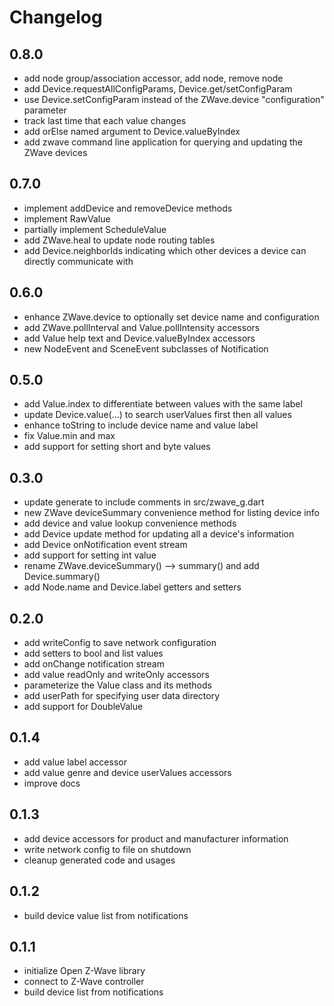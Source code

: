 # Changelog

## 0.8.0
* add node group/association accessor, add node, remove node
* add Device.requestAllConfigParams, Device.get/setConfigParam
* use Device.setConfigParam
    instead of the ZWave.device "configuration" parameter
* track last time that each value changes
* add orElse named argument to Device.valueByIndex
* add zwave command line application 
  for querying and updating the ZWave devices

## 0.7.0
* implement addDevice and removeDevice methods
* implement RawValue
* partially implement ScheduleValue
* add ZWave.heal to update node routing tables
* add Device.neighborIds indicating which other devices a device can directly communicate with

## 0.6.0
* enhance ZWave.device to optionally set device name and configuration
* add ZWave.pollInterval and Value.pollIntensity accessors
* add Value help text and Device.valueByIndex accessors
* new NodeEvent and SceneEvent subclasses of Notification

## 0.5.0
* add Value.index to differentiate between values with the same label
* update Device.value(...) to search userValues first then all values
* enhance toString to include device name and value label
* fix Value.min and max
* add support for setting short and byte values

## 0.3.0
* update generate to include comments in src/zwave_g.dart
* new ZWave deviceSummary convenience method for listing device info
* add device and value lookup convenience methods
* add Device update method for updating all a device's information
* add Device onNotification event stream
* add support for setting int value
* rename ZWave.deviceSummary() --> summary() and add Device.summary()
* add Node.name and Device.label getters and setters

## 0.2.0
* add writeConfig to save network configuration
* add setters to bool and list values
* add onChange notification stream
* add value readOnly and writeOnly accessors
* parameterize the Value class and its methods
* add userPath for specifying user data directory
* add support for DoubleValue

## 0.1.4
* add value label accessor
* add value genre and device userValues accessors
* improve docs

## 0.1.3
* add device accessors for product and manufacturer information
* write network config to file on shutdown
* cleanup generated code and usages

## 0.1.2
* build device value list from notifications

## 0.1.1
* initialize Open Z-Wave library
* connect to Z-Wave controller
* build device list from notifications
